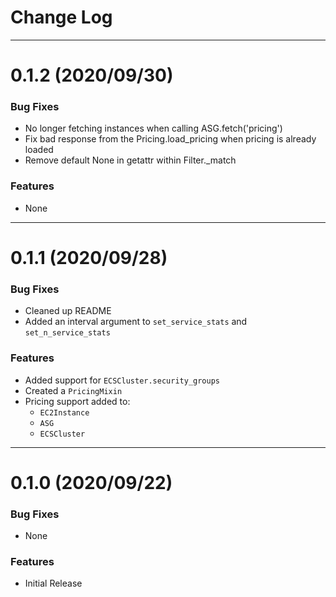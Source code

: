 # Change Log

---

# 0.1.2 (2020/09/30)

### Bug Fixes
* No longer fetching instances when calling ASG.fetch('pricing')
* Fix bad response from the Pricing.load_pricing when pricing is already loaded
* Remove default None in getattr within Filter._match

### Features
* None

---

# 0.1.1 (2020/09/28)

### Bug Fixes
* Cleaned up README
* Added an interval argument to `set_service_stats` and `set_n_service_stats`

### Features
* Added support for `ECSCluster.security_groups`
* Created a `PricingMixin`
* Pricing support added to:
  * `EC2Instance` 
  * `ASG` 
  * `ECSCluster` 

---

# 0.1.0 (2020/09/22)

### Bug Fixes
* None

### Features
* Initial Release
